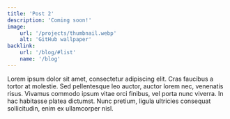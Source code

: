 ```yaml
---
title: 'Post 2'
description: 'Coming soon!'
image:
    url: '/projects/thumbnail.webp'
    alt: 'GitHub wallpaper'
backlink:
    url: '/blog/#list'
    name: '/blog'
---
```


Lorem ipsum dolor sit amet, consectetur adipiscing elit. Cras faucibus a tortor at molestie. Sed pellentesque leo auctor, auctor lorem nec, venenatis risus. Vivamus commodo ipsum vitae orci finibus, vel porta nunc viverra. In hac habitasse platea dictumst. Nunc pretium, ligula ultricies consequat sollicitudin, enim ex ullamcorper nisl.
